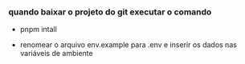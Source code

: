 ### quando baixar o projeto do git executar o comando
- pnpm intall

- renomear o arquivo env.example para .env e inserir os dados nas variáveis de ambiente

